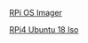 [RPi OS Imager](https://www.raspberrypi.com/software/)

[RPi4 Ubuntu 18 Iso](https://old-releases.ubuntu.com/releases/18.04.5/ubuntu-18.04.4-preinstalled-server-arm64+raspi4.img.xz)

